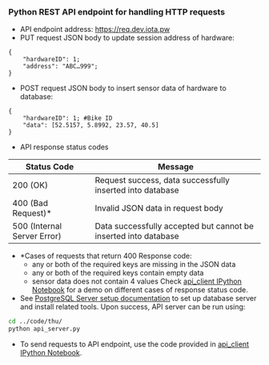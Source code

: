 ### Python REST API endpoint for handling HTTP requests 
- API endpoint address: https://req.dev.iota.pw
- PUT request JSON body to update session address of hardware: 
```
{
    "hardwareID": 1; 
    "address": "ABC…999"; 
}
```
- POST request JSON body to insert sensor data of hardware to database:
```
{
    "hardwareID": 1; #Bike ID
    "data": [52.5157, 5.8992, 23.57, 40.5]
}
```
- API response status codes

Status Code | Message 
---------|----------
200 (OK) | Request success, data successfully inserted into database
400 (Bad Request)* | Invalid JSON data in request body 
500 (Internal Server Error) | Data successfully accepted but cannot be inserted into database 

- *Cases of requests that return 400 Response code:
    - any or both of the required keys are missing in the JSON data
    - any or both of the required keys contain empty data
    - sensor data does not contain 4 values
Check [api_client IPython Notebook](../code/thu/api_client.ipynb) for a demo on different cases of response status code.
- See [PostgreSQL Server setup documentation](database_server.md) to set up database server and install related tools. Upon success, API server can be run using:
```bash
cd ../code/thu/
python api_server.py
```
- To send requests to API endpoint, use the code provided in [api_client IPython Notebook](../code/thu/api_client.ipynb).
